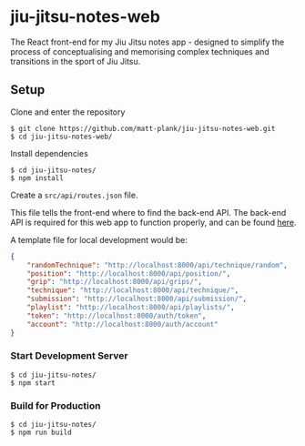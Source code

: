 # jiu-jitsu-notes-web

The React front-end for my Jiu Jitsu notes app - designed to simplify the process of conceptualising and memorising complex techniques and transitions in the sport of Jiu Jitsu.

## Setup

Clone and enter the repository

```
$ git clone https://github.com/matt-plank/jiu-jitsu-notes-web.git
$ cd jiu-jitsu-notes-web/
```

Install dependencies

```
$ cd jiu-jitsu-notes/
$ npm install
```

Create a `src/api/routes.json` file.

This file tells the front-end where to find the back-end API. The back-end API is required for this web app to function properly, and can be found [here](https://github.com/matt-plank/jiu-jitsu-notes-api).

A template file for local development would be:

```json
{
    "randomTechnique": "http://localhost:8000/api/technique/random",
    "position": "http://localhost:8000/api/position/",
    "grip": "http://localhost:8000/api/grips/",
    "technique": "http://localhost:8000/api/technique/",
    "submission": "http://localhost:8000/api/submission/",
    "playlist": "http://localhost:8000/api/playlists/",
    "token": "http://localhost:8000/auth/token",
    "account": "http://localhost:8000/auth/account"
}
```

### Start Development Server

```
$ cd jiu-jitsu-notes/
$ npm start
```

### Build for Production

```
$ cd jiu-jitsu-notes/
$ npm run build
```
